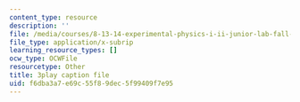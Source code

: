 ```yaml
---
content_type: resource
description: ''
file: /media/courses/8-13-14-experimental-physics-i-ii-junior-lab-fall-2016-spring-2017/f6dba3a7e69c55f89dec5f99409f7e95_ECmy2HP1gwA.vtt
file_type: application/x-subrip
learning_resource_types: []
ocw_type: OCWFile
resourcetype: Other
title: 3play caption file
uid: f6dba3a7-e69c-55f8-9dec-5f99409f7e95
---
```

